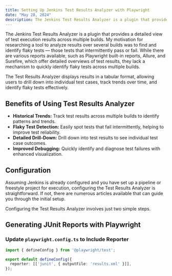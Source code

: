```yaml
---
title: Setting Up Jenkins Test Results Analyzer with Playwright
date: "May 28, 2024"
description: The Jenkins Test Results Analyzer is a plugin that provides a detailed view of test execution results across multiple builds.
---
```


The Jenkins Test Results Analyzer is a plugin that provides a detailed view of test execution results across multiple builds. My motivation for researching a tool to analyze results over several builds was to find and identify flaky tests — those tests that intermittently pass or fail. While there are various reports available, such as Playwright built-in reports, Allure, and Surefire, which offer detailed overviews of test results, they lack a mechanism to quickly identify flaky tests across multiple builds.

The Test Results Analyzer displays results in a tabular format, allowing users to drill down into individual test cases, track trends over time, and identify flaky tests effectively.

## Benefits of Using Test Results Analyzer

- **Historical Trends:** Track test results across multiple builds to identify patterns and trends.
- **Flaky Test Detection:** Easily spot tests that fail intermittently, helping to improve test reliability.
- **Detailed Drill-Down:** Drill down into test results to see individual test case outcomes.
- **Improved Debugging:** Quickly identify and diagnose test failures with enhanced visualization.

## Configuration

Assuming Jenkins is already configured and you have set up a pipeline or freestyle project for execution, configuring the Test Results Analyzer is straightforward. If not, there are numerous articles available that can guide you through the initial setup.

Configuring the Test Results Analyzer involves just two simple steps.

## Generating JUnit Reports with Playwright

### Update `playwright.config.ts` to Include Reporter

```typescript
import { defineConfig } from '@playwright/test';

export default defineConfig({
  reporter: [['junit', { outputFile: 'results.xml' }]],
});